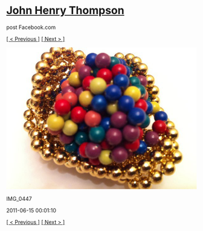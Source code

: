 # [John Henry Thompson](../README.md)
post Facebook.com

[[ < Previous ]](2011-06-16-2.md) [[ Next > ]](2011-06-15-2.md)

[![](../media/2011-06-15/Magnetic-Balls-IMG_0447.jpg)](../README.md)

IMG_0447

2011-06-15 00:01:10

[[ < Previous ]](2011-06-16-2.md) [[ Next > ]](2011-06-15-2.md)